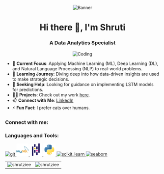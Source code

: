
<p align="center">
  <img width="100%" height="190" src="https://img.myloview.com/murals/luxury-golden-art-deco-wallpaper-nature-background-vector-floral-pattern-with-golden-split-leaf-philodendron-plant-with-monstera-plant-line-art-on-green-emerald-color-background-700-224965270.jpg" alt="Banner" />
</p>

<h1 align="center">Hi there 👋, I'm Shruti</h1>
<h3 align="center">A Data Analytics Specialist</h3>
<p align="center">
  <img align="center" alt="Coding" width="200" src="https://imgs.search.brave.com/lyJoR5IsWEynFBGMfQu0yYlb_-btpa0tLfVS3bRSTo8/rs:fit:860:0:0/g:ce/aHR0cHM6Ly9tZWRp/YTEudGVub3IuY29t/L20vbHZMYUc1aFBD/bmNBQUFBZC9kYXRh/LWFuYWx5c2lzLmdp/Zg.gif" />
</p>

- 🔭 **Current Focus**: Applying Machine Learning (ML), Deep Learning (DL), and Natural Language Processing (NLP) to real-world problems.
- 🌱 **Learning Journey**: Diving deep into how data-driven insights are used to make strategic decisions.
- 🤝 **Seeking Help**: Looking for guidance on implementing LSTM models for predictions.
- 👨‍💻 **Projects**: Check out my work [here](https://github.com/Shrutziee).
- 📫 **Connect with Me**: [LinkedIn](https://www.linkedin.com/in/shrutzie/)
- ⚡ **Fun Fact**: I prefer cats over humans.

<h3 align="left">Connect with me:</h3>
<p align="left">
</p>

<h3 align="left">Languages and Tools:</h3>
<p align="left"> <a href="https://git-scm.com/" target="_blank" rel="noreferrer"> <img src="https://www.vectorlogo.zone/logos/git-scm/git-scm-icon.svg" alt="git" width="40" height="40"/> </a> <a href="https://www.mysql.com/" target="_blank" rel="noreferrer"> <img src="https://raw.githubusercontent.com/devicons/devicon/master/icons/mysql/mysql-original-wordmark.svg" alt="mysql" width="40" height="40"/> </a> <a href="https://pandas.pydata.org/" target="_blank" rel="noreferrer"> <img src="https://raw.githubusercontent.com/devicons/devicon/2ae2a900d2f041da66e950e4d48052658d850630/icons/pandas/pandas-original.svg" alt="pandas" width="40" height="40"/> </a> <a href="https://www.python.org" target="_blank" rel="noreferrer"> <img src="https://raw.githubusercontent.com/devicons/devicon/master/icons/python/python-original.svg" alt="python" width="40" height="40"/> </a> <a href="https://scikit-learn.org/" target="_blank" rel="noreferrer"> <img src="https://upload.wikimedia.org/wikipedia/commons/0/05/Scikit_learn_logo_small.svg" alt="scikit_learn" width="40" height="40"/> </a> <a href="https://seaborn.pydata.org/" target="_blank" rel="noreferrer"> <img src="https://seaborn.pydata.org/_images/logo-mark-lightbg.svg" alt="seaborn" width="40" height="40"/> </a> </p>

<div align="center">
  <table>
    <tr>
      <td>
        <img width="400" src="https://github-readme-stats.vercel.app/api?username=shrutziee&show_icons=true&locale=en" alt="shrutziee" />
      </td>
      <td>
        <img width="400" src="https://github-readme-streak-stats.herokuapp.com/?user=shrutziee&" alt="shrutziee" />
      </td>
    </tr>
  </table>
</div>

